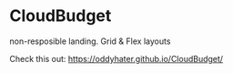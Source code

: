 # CloudBudget
non-resposible landing. Grid & Flex layouts

Check this out: https://oddyhater.github.io/CloudBudget/

